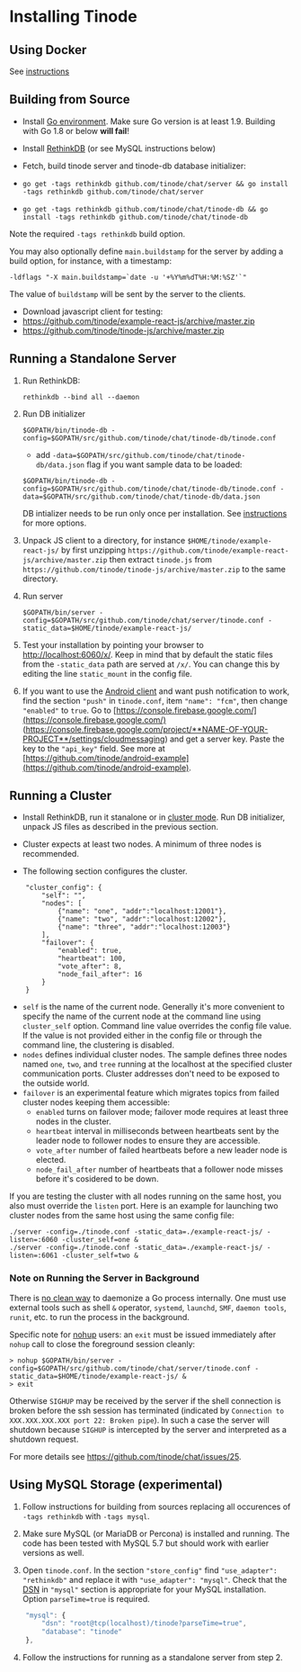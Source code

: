# Installing Tinode

## Using Docker

See [instructions](./docker/README.md)

## Building from Source

- Install [Go environment](https://golang.org/doc/install). Make sure Go version is at least 1.9. Building with Go 1.8 or below **will fail**!

- Install [RethinkDB](https://www.rethinkdb.com/docs/install/) (or see MySQL instructions below)

- Fetch, build tinode server and tinode-db database initializer:
 - `go get -tags rethinkdb github.com/tinode/chat/server && go install -tags rethinkdb github.com/tinode/chat/server`
 - `go get -tags rethinkdb github.com/tinode/chat/tinode-db && go install -tags rethinkdb github.com/tinode/chat/tinode-db`

Note the required `-tags rethinkdb` build option. 

You may also optionally define `main.buildstamp` for the server by adding a build option, for instance, with a timestamp:
```
-ldflags "-X main.buildstamp=`date -u '+%Y%m%dT%H:%M:%SZ'`"
```
The value of `buildstamp` will be sent by the server to the clients.

- Download javascript client for testing:
 - https://github.com/tinode/example-react-js/archive/master.zip
 - https://github.com/tinode/tinode-js/archive/master.zip

## Running a Standalone Server


1. Run RethinkDB:
	```
	rethinkdb --bind all --daemon
	```

2. Run DB initializer
	```
	$GOPATH/bin/tinode-db -config=$GOPATH/src/github.com/tinode/chat/tinode-db/tinode.conf
	```
	- add `-data=$GOPATH/src/github.com/tinode/chat/tinode-db/data.json` flag if you want sample data to be loaded:
	```
	$GOPATH/bin/tinode-db -config=$GOPATH/src/github.com/tinode/chat/tinode-db/tinode.conf -data=$GOPATH/src/github.com/tinode/chat/tinode-db/data.json
	```
	
	DB intializer needs to be run only once per installation. See [instructions](tinode-db/README.md) for more options.

3. Unpack JS client to a directory, for instance `$HOME/tinode/example-react-js/` by first unzipping `https://github.com/tinode/example-react-js/archive/master.zip` then extract `tinode.js` from `https://github.com/tinode/tinode-js/archive/master.zip` to the same directory.

4. Run server 
	```
	$GOPATH/bin/server -config=$GOPATH/src/github.com/tinode/chat/server/tinode.conf -static_data=$HOME/tinode/example-react-js/
	```

5. Test your installation by pointing your browser to [http://localhost:6060/x/](http://localhost:6060/x/). Keep in mind that by default the static files from the `-static_data` path are served at `/x/`. You can change this by editing the line `static_mount` in the config file.

6.  If you want to use the [Android client](https://github.com/tinode/android-example) and want push notification to work, find the section `"push"` in `tinode.conf`, item `"name": "fcm"`, then change `"enabled"` to `true`. Go to [https://console.firebase.google.com/](https://console.firebase.google.com/) (https://console.firebase.google.com/project/**NAME-OF-YOUR-PROJECT**/settings/cloudmessaging) and get a server key. Paste the key to the `"api_key"` field. See more at [https://github.com/tinode/android-example](https://github.com/tinode/android-example).

## Running a Cluster

- Install RethinkDB, run it stanalone or in [cluster mode](https://www.rethinkdb.com/docs/start-a-server/#a-rethinkdb-cluster-using-multiple-machines). Run DB initializer, unpack JS files as described in the previous section.

- Cluster expects at least two nodes. A minimum of three nodes is recommended. 

- The following section configures the cluster.

```
	"cluster_config": {
		"self": "",
		"nodes": [
			{"name": "one", "addr":"localhost:12001"},
			{"name": "two", "addr":"localhost:12002"},
			{"name": "three", "addr":"localhost:12003"}
		],
		"failover": {
			"enabled": true,
			"heartbeat": 100,
			"vote_after": 8,
			"node_fail_after": 16
		}
	}
```
* `self` is the name of the current node. Generally it's more convenient to specify the name of the current node at the command line using `cluster_self` option. Command line value overrides the config file value. If the value is not provided either in the config file or through the command line, the clustering is disabled. 
* `nodes` defines individual cluster nodes. The sample defines three nodes named `one`, `two`, and `tree` running at the localhost at the specified cluster communication ports. Cluster addresses don't need to be exposed to the outside world.
* `failover` is an experimental feature which migrates topics from failed cluster nodes keeping them accessible:
  * `enabled` turns on failover mode; failover mode requires at least three nodes in the cluster.
  * `heartbeat` interval in milliseconds between heartbeats sent by the leader node to follower nodes to ensure they are accessible.
  * `vote_after` number of failed heartbeats before a new leader node is elected.
  * `node_fail_after` number of heartbeats that a follower node misses before it's cosidered to be down.

If you are testing the cluster with all nodes running on the same host, you also must override the `listen` port. Here is an example for launching two cluster nodes from the same host using the same config file:
```
./server -config=./tinode.conf -static_data=./example-react-js/ -listen=:6060 -cluster_self=one &
./server -config=./tinode.conf -static_data=./example-react-js/ -listen=:6061 -cluster_self=two &
```

### Note on Running the Server in Background

There is [no clean way](https://github.com/golang/go/issues/227) to daemonize a Go process internally. One must use external tools such as shell `&` operator, `systemd`, `launchd`, `SMF`, `daemon tools`, `runit`, etc. to run the process in the background.

Specific note for [nohup](https://en.wikipedia.org/wiki/Nohup) users: an `exit` must be issued immediately after `nohup` call to close the foreground session cleanly:

```
> nohup $GOPATH/bin/server -config=$GOPATH/src/github.com/tinode/chat/server/tinode.conf -static_data=$HOME/tinode/example-react-js/ &
> exit
```

Otherwise `SIGHUP` may be received by the server if the shell connection is broken before the ssh session has terminated (indicated by `Connection to XXX.XXX.XXX.XXX port 22: Broken pipe`). In such a case the server will shutdown because `SIGHUP` is intercepted by the server and interpreted as a shutdown request.

For more details see https://github.com/tinode/chat/issues/25.

## Using MySQL Storage (experimental)

1. Follow instructions for building from sources replacing all occurences of `-tags rethinkdb` with `-tags mysql`.

2. Make sure MySQL (or MariaDB or Percona) is installed and running. The code has been tested with MySQL 5.7 but should work with earlier versions as well.

3. Open `tinode.conf`. In the section `"store_config"` find `"use_adapter": "rethinkdb"` and replace it with `"use_adapter": "mysql"`. Check that the [DSN](https://github.com/go-sql-driver/mysql#dsn-data-source-name) in `"mysql"` section is appropriate for your MySQL installation. Option `parseTime=true` is required. 
```js
	"mysql": {
		"dsn": "root@tcp(localhost)/tinode?parseTime=true",
		"database": "tinode"
	},
```

4. Follow the instructions for running as a standalone server from step 2.